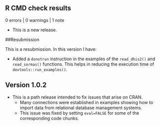 ## R CMD check results

0 errors | 0 warnings | 1 note

* This is a new release.

##Resubmission

This is a resubmission. In this version I have:
  * Added a `donotrun` instruction in the examples of the `read_dhis2()` and
  `read_sormas()` functions. This helps in reducing the execution time of
  `devtools::run_examples()`.


## Version 1.0.2

* This is a path release intended to fix issues that arise on CRAN.
  * Many connections were established in examples showing how to import data
  from relational database management systems.
  * This issue was fixed by setting `eval=FALSE` for some of the corresponding
  code chunks.
